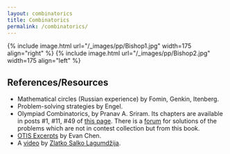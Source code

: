 ```yaml
---
layout: combinatorics
title: Combinatorics
permalink: /combinatorics/
---
```


{% include image.html url="/_images/pp/Bishop1.jpg" width=175 align="right" %}
{% include image.html url="/_images/pp/Bishop2.jpg" width=175 align="left" %}

## References/Resources

* Mathematical circles (Russian experience) by Fomin, Genkin, Itenberg.
* Problem-solving strategies by Engel.
* Olympiad Combinatorics, by Pranav A. Sriram. Its chapters are available in posts \#1, \#11, \#49 of [this page](https://artofproblemsolving.com/community/c6h601134). There is a [forum](https://artofproblemsolving.com/community/c575226_olympiad_combinatorics_pranav_sriram) for solutions of the problems which are not in contest collection but from this book.
* [OTIS Excerpts](https://web.evanchen.cc/excerpts.html) by Evan Chen.
* A [video](https://www.youtube.com/watch?v=g9UnwiW2e50) by [Zlatko Salko Lagumdžija](https://www.imo-official.org/participant_r.aspx?id=25889).

<br>
